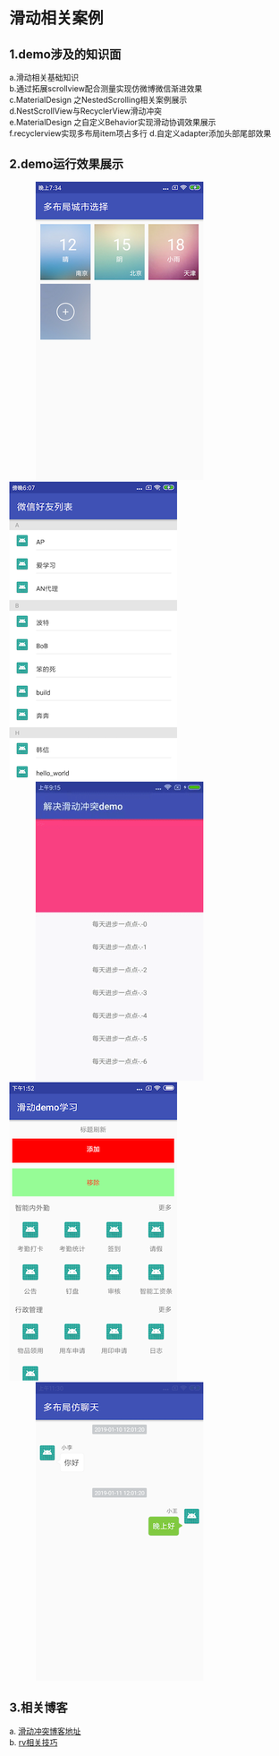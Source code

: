 # 滑动相关案例<br>

## 1.demo涉及的知识面<br>
a.滑动相关基础知识<br>
b.通过拓展scrollview配合测量实现仿微博微信渐进效果<br>
c.MaterialDesign 之NestedScrolling相关案例展示<br>
d.NestScrollView与RecyclerView滑动冲突<br>
e.MaterialDesign 之自定义Behavior实现滑动协调效果展示<br>
f.recyclerview实现多布局item项占多行
d.自定义adapter添加头部尾部效果

## 2.demo运行效果展示<br>
&#160;&#160;&#160;&#160;&#160;&#160;&#160;&#160;&#160;&#160;&#160;&#160;![image](https://github.com/crazyzhangxl/ScrollDemo/blob/master/app/sreenshoots/多布局--城市.png)
&#160;&#160;&#160;&#160;&#160;&#160;![image](https://github.com/crazyzhangxl/ScrollDemo/blob/master/app/sreenshoots/微信朋友列表.png)<br>
&#160;&#160;&#160;&#160;&#160;&#160;&#160;&#160;&#160;&#160;&#160;&#160;![image](https://github.com/crazyzhangxl/ScrollDemo/blob/master/app/sreenshoots/no_confict.gif)
&#160;&#160;&#160;&#160;&#160;&#160;![image](https://github.com/crazyzhangxl/ScrollDemo/blob/master/app/sreenshoots/多布局_头部.png)<br>
&#160;&#160;&#160;&#160;&#160;&#160;&#160;&#160;&#160;&#160;&#160;&#160;![image](https://github.com/crazyzhangxl/ScrollDemo/blob/master/app/sreenshoots/多布局-聊天.png)
## 3.相关博客<br>
a. [滑动冲突博客地址](https://blog.csdn.net/crazyZhangxl/article/details/81110464)<br>
b. [rv相关技巧](https://blog.csdn.net/crazyZhangxl/article/details/81407133)



